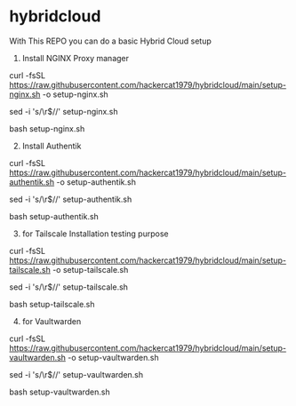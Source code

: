 # hybridcloud

With This REPO you can do a basic Hybrid Cloud setup

1) Install NGINX Proxy manager

curl -fsSL https://raw.githubusercontent.com/hackercat1979/hybridcloud/main/setup-nginx.sh -o setup-nginx.sh

sed -i 's/\r$//' setup-nginx.sh

bash setup-nginx.sh

2) Install Authentik
   
curl -fsSL https://raw.githubusercontent.com/hackercat1979/hybridcloud/main/setup-authentik.sh -o setup-authentik.sh

sed -i 's/\r$//' setup-authentik.sh

bash setup-authentik.sh

3) for Tailscale Installation testing purpose 

curl -fsSL https://raw.githubusercontent.com/hackercat1979/hybridcloud/main/setup-tailscale.sh -o setup-tailscale.sh

sed -i 's/\r$//' setup-tailscale.sh

bash setup-tailscale.sh

4) for Vaultwarden

curl -fsSL https://raw.githubusercontent.com/hackercat1979/hybridcloud/main/setup-vaultwarden.sh -o setup-vaultwarden.sh

sed -i 's/\r$//' setup-vaultwarden.sh

bash setup-vaultwarden.sh
